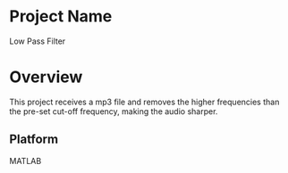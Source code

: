 # Project Name
Low Pass Filter

# Overview
This project receives a mp3 file and removes the higher frequencies than the pre-set cut-off frequency, making the audio sharper.

## Platform
MATLAB

